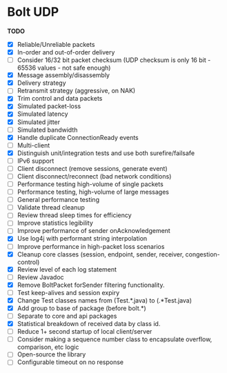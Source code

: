 Bolt UDP
==============

**TODO**
- [X] Reliable/Unreliable packets
- [X] In-order and out-of-order delivery
- [ ] Consider 16/32 bit packet checksum (UDP checksum is only 16 bit - 65536 values - not safe enough)
- [X] Message assembly/disassembly
- [X] Delivery strategy
- [ ] Retransmit strategy (aggressive, on NAK)
- [X] Trim control and data packets
- [X] Simulated packet-loss
- [X] Simulated latency
- [X] Simulated jitter
- [ ] Simulated bandwidth
- [X] Handle duplicate ConnectionReady events
- [ ] Multi-client
- [X] Distinguish unit/integration tests and use both surefire/failsafe
- [ ] IPv6 support
- [ ] Client disconnect (remove sessions, generate event)
- [ ] Client disconnect/reconnect (bad network conditions)
- [ ] Performance testing high-volume of single packets
- [ ] Performance testing, high-volume of large messages
- [ ] General performance testing
- [ ] Validate thread cleanup
- [ ] Review thread sleep times for efficiency
- [ ] Improve statistics legibility
- [ ] Improve performance of sender onAcknowledgement
- [X] Use log4j with performant string interpolation
- [ ] Improve performance in high-packet loss scenarios
- [X] Cleanup core classes (session, endpoint, sender, receiver, congestion-control)
- [X] Review level of each log statement
- [ ] Review Javadoc
- [X] Remove BoltPacket forSender filtering functionality.
- [ ] Test keep-alives and session expiry
- [X] Change Test classes names from (Test.*.java) to (.*Test.java)
- [X] Add group to base of package (before bolt.*)
- [ ] Separate to core and api packages
- [X] Statistical breakdown of received data by class id.
- [ ] Reduce 1+ second startup of local client/server
- [ ] Consider making a sequence number class to encapsulate overflow, comparison, etc logic
- [ ] Open-source the library
- [ ] Configurable timeout on no response